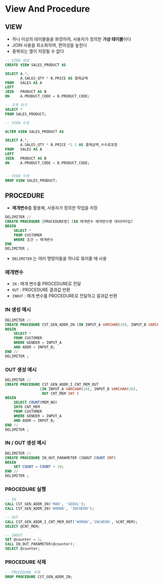# View And Procedure

## VIEW
- 하나 이상의 테이블들을 화영하여, 사용자가 정의한 **가상 테이블**이다
- JOIN 사용을 최소화하여, 편의성을 높힌다
- 중복되는 열이 저장될 수 없다

```sql
-- VIEW 생성
CREATE VIEW SALES_PRODUCT AS

SELECT A.*,
       A.SALES_QTY * B.PRICE AS 결제금액
FROM   SALES AS A
LEFT
JOIN   PRODUCT AS B
ON     A.PRODUCT_CODE = B.PRODUCT_CODE;

-- 조회 하기
SELECT *
FROM SALES_PRODUCT;

-- VIEW 수정

ALTER VIEW SALES_PRODUCT AS

SELECT A.*,
       A.SALES_QTY * B.PRICE *1.1 AS 결제금액_수수료포함
FROM   SALES AS A
LEFT
JOIN   PRODUCT AS B
ON     A.PRODUCT_CODE = B.PRODUCT_CODE;


-- VIEW 삭제
DROP VIEW SALES_PRODUCT;
```

## PROCEDURE
- **매개변수**를 활용해, 사용자가 정의한 작업을 저장
```sql
DELIMITER //
CREATE PROCEDURE [PROCEDURE명] (IN 매개변수 매개변수명 데이터타입)
BEGIN
    SELECT *
    FROM CUSTOMER
    WHERE 조건 = 매개변수
END
DELIMITER ;
```
- `DELIMITER` 는 여러 명령어들을 하나로 묶어줄 때 사용
### 매개변수
- `IN` : 매개 변수를 PROCEDURE로 전달
- `OUT` :  PROCEDURE 결과값 반환
- `INOUT` : 매개 변수를 PROCEDURE로 전달하고 결과값 반환

### IN 생성 예시
```sql
DELIMITER //
CREATE PROCEDURE CST_GEN_ADDR_IN (IN INPUT_A VARCHAR(20), INPUT_B VARCHAR(20))
BEGIN
    SELECT *
    FROM CUSTOMER
    WHERE GENDER = INPUT_A
    AND ADDR = INPUT_B;
END //
DELIMITER ;
```

### OUT 생성 예시
```sql
DELIMITER //
CREATE PROCEDURE CST_GEN_ADDR_I_CNT_MEM_OUT
                (IN INPUT_A VARCHAR(20), INPUT_B VARCHAR(20),
                 OUT CNT_MEM INT )
BEGIN
    SELECT COUNT(MEM_NO)
    INTO CNT_MEM
    FROM CUSTOMER
    WHERE GENDER = INPUT_A
    AND ADDR = INPUT_B;
END //
DELIMITER ;
```

### IN / OUT 생성 예시
```sql
DELIMITER //
CREATE PROCEDURE IN_OUT_PARAMETER (INOUT COUNT INT)
BEGIN
    SET COUNT = COUNT + 10;
END //
DELIMITER ;
```

### PROCEDURE 실행
```sql
-- IN
CALL CST_GEN_ADDR_IN('MAN', 'SEOUL');
CALL CST_GEN_ADDR_IN('WOMAN', 'INCHEON');

-- OUT
CALL CST_GEN_ADDR_I_CNT_MEM_OUT('WOMAN','INCHEON', %CNT_MEM);
SELECT @CNT_MEM;

-- INOUT
SET @counter = 1;
CALL IN_OUT_PARAMETER(@counter);
SELECT @counter;
```

### PROCEDURE 삭제
```sql
-- PROCEDURE 삭제
DROP PROCEDURE CST_GEN_ADDR_IN;
```